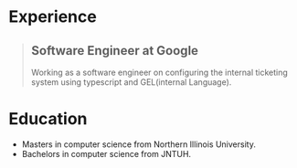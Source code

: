 
# Experience

> ## Software Engineer at Google
>  Working as a software engineer on configuring the internal ticketing system using typescript and GEL(internal Language).
>

# Education

* Masters in computer science from Northern Illinois University.
* Bachelors in computer science from JNTUH.
